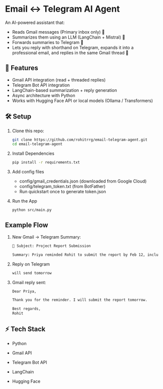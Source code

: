 # Email ↔ Telegram AI Agent

An AI-powered assistant that:
- Reads Gmail messages (Primary inbox only) 📧
- Summarizes them using an LLM (LangChain + Mistral) 🤖
- Forwards summaries to Telegram 📲
- Lets you reply with shorthand on Telegram, expands it into a professional email, and replies in the same Gmail thread 🔄

## 🚀 Features
- Gmail API integration (read + threaded replies)
- Telegram Bot API integration
- LangChain-based summarization + reply generation
- Async architecture with Python
- Works with Hugging Face API or local models (Ollama / Transformers)

## 🛠 Setup
1. Clone this repo:
   ```bash
   git clone https://github.com/rohitrrg/email-telegram-agent.git
   cd email-telegram-agent

2. Install Dependencies
   ```bash
   pip install -r requirements.txt

3. Add config files
   *  config/gmail_credentials.json (downloaded from Google Cloud)
   *  config/telegram_token.txt (from BotFather)
   *  Run quickstart once to generate token.json

4. Run the App
   ```bash
   python src/main.py

## Example Flow
1. New Gmail → Telegram Summary:
   ```bash
   📧 Subject: Project Report Submission

   Summary: Priya reminded Rohit to submit the report by Feb 12, including progress and next plans.

2. Reply on Telegram
   ```bash
   will send tomorrow

3. Gmail reply sent:
   ```bash
   Dear Priya,

   Thank you for the reminder. I will submit the report tomorrow.

   Best regards,
   Rohit

## ⚡ Tech Stack
- Python

- Gmail API

- Telegram Bot API

* LangChain

* Hugging Face
